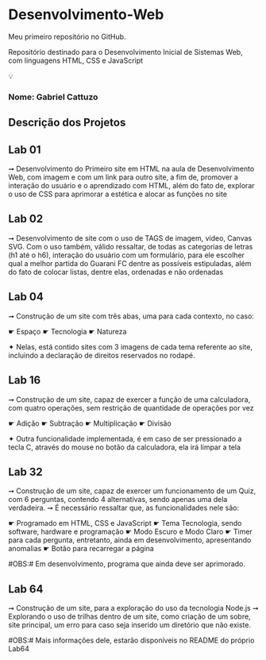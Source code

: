 # Desenvolvimento-Web
Meu primeiro repositório no GitHub.

Repositório destinado para o Desenvolvimento Inicial de Sistemas Web, com linguagens HTML, CSS e JavaScript

💡

### Nome: **Gabriel Cattuzo**

## Descrição dos Projetos

## Lab 01 ##

➞ Desenvolvimento do Primeiro site em HTML na aula de Desenvolvimento Web, com imagem e com um link para outro site, a fim de, promover a interação do usuário e o aprendizado com HTML, além do fato de, explorar o uso de CSS para aprimorar a estética e alocar as funções no site

## Lab 02 ##

➞ Desenvolvimento de site com o uso de TAGS de imagem, vídeo, Canvas SVG. Com o uso também, válido ressaltar, de todas as categorias de letras (h1 até o h6), interação do usuário com um formulário, para ele escolher qual a melhor partida do Guarani FC dentre as possíveis estipuladas, além do fato de colocar listas, dentre elas, ordenadas e não ordenadas

## Lab 04 ##

➞ Construção de um site com três abas, uma para cada contexto, no caso:

☛ Espaço
☛ Tecnologia
☛ Natureza

✦ Nelas, está contido sites com 3 imagens de cada tema referente ao site, incluindo a declaração de direitos reservados no rodapé.

## Lab 16 ##

➞ Construção de um site, capaz de exercer a função de uma calculadora, com quatro operações, sem restrição de quantidade de operações por vez

☛ Adição
☛ Subtração
☛ Multiplicação
☛ Divisão

✦ Outra funcionalidade implementada, é em caso de ser pressionado a tecla C, através do mouse no botão da calculadora, ela irá limpar a tela

## Lab 32 ## 

➞ Construção de um site, capaz de exercer um funcionamento de um Quiz, com 6 perguntas, contendo 4 alternativas, sendo apenas uma dela verdadeira. 
➞ É necessário ressaltar que, as funcionalidades nele são:

☛ Programado em HTML, CSS e JavaScript
☛ Tema Tecnologia, sendo software, hardware e programação
☛ Modo Escuro e Modo Claro
☛ Timer para cada pergunta, entretanto, ainda em desenvolvimento, apresentando anomalias
☛ Botão para recarregar a página

#OBS:# Em desenvolvimento, programa que ainda deve ser aprimorado. 

## Lab 64 ##

➞ Construção de um site, para a exploração do uso da tecnologia Node.js
➞ Explorando o uso de trilhas dentro de um site, como criação de um sobre, site principal, um erro para caso seja inserido um diretório que não existe.

 #OBS:# Mais informações dele, estarão disponíveis no README do próprio Lab64
